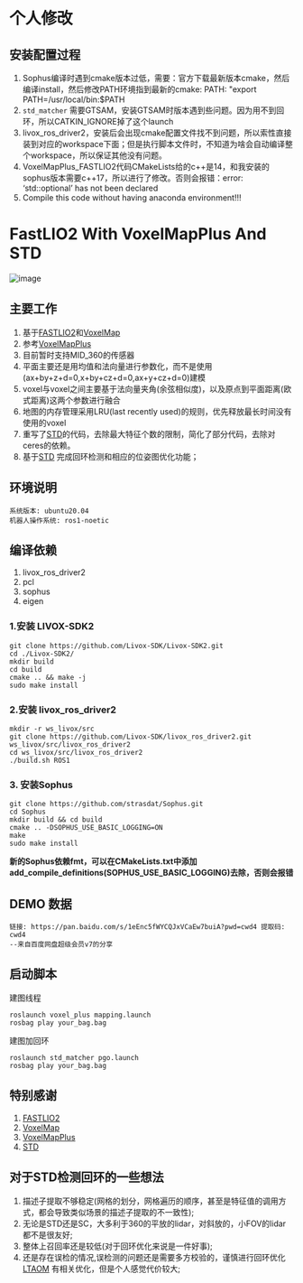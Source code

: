 # 个人修改

## 安装配置过程
1. Sophus编译时遇到cmake版本过低，需要：官方下载最新版本cmake，然后编译install，然后修改PATH环境指到最新的cmake: PATH: "export PATH=/usr/local/bin:$PATH  
2. `std_matcher` 需要GTSAM，安装GTSAM时版本遇到些问题。因为用不到回环，所以CATKIN_IGNORE掉了这个launch
3. livox_ros_driver2，安装后会出现cmake配置文件找不到问题，所以索性直接装到对应的workspace下面；但是执行脚本文件时，不知道为啥会自动编译整个workspace，所以保证其他没有问题。
4. VoxelMapPlus_FASTLIO2代码CMakeLists给的c++是14，和我安装的sophus版本需要c++17，所以进行了修改。否则会报错：error: ‘std::optional’ has not been declared
5. Compile this code without having anaconda environment!!!


# FastLIO2 With VoxelMapPlus And STD
![image](https://github.com/liangheming/VoxelMapPlus_FASTLIO2/blob/main/resources/demo.png)

## 主要工作
1. 基于[FASTLIO2](https://github.com/hku-mars/FAST_LIO)和[VoxelMap](https://github.com/hku-mars/VoxelMap)
2. 参考[VoxelMapPlus](https://github.com/uestc-icsp/VoxelMapPlus_Public)
3. 目前暂时支持MID_360的传感器
4. 平面主要还是用均值和法向量进行参数化，而不是使用(ax+by+z+d=0,x+by+cz+d=0,ax+y+cz+d=0)建模
5. voxel与voxel之间主要基于法向量夹角(余弦相似度)，以及原点到平面距离(欧式距离)这两个参数进行融合
6. 地图的内存管理采用LRU(last recently used)的规则，优先释放最长时间没有使用的voxel
7. 重写了[STD](https://github.com/hku-mars/STD)的代码，去除最大特征个数的限制，简化了部分代码，去除对ceres的依赖。
8. 基于[STD](https://github.com/hku-mars/STD) 完成回环检测和相应的位姿图优化功能；
## 环境说明
```text
系统版本: ubuntu20.04
机器人操作系统: ros1-noetic
```

## 编译依赖
1. livox_ros_driver2
2. pcl
3. sophus
4. eigen

### 1.安装 LIVOX-SDK2
```shell
git clone https://github.com/Livox-SDK/Livox-SDK2.git
cd ./Livox-SDK2/
mkdir build
cd build
cmake .. && make -j
sudo make install
```

### 2.安装 livox_ros_driver2
```shell
mkdir -r ws_livox/src
git clone https://github.com/Livox-SDK/livox_ros_driver2.git ws_livox/src/livox_ros_driver2
cd ws_livox/src/livox_ros_driver2
./build.sh ROS1
```

### 3. 安装Sophus
```
git clone https://github.com/strasdat/Sophus.git
cd Sophus
mkdir build && cd build
cmake .. -DSOPHUS_USE_BASIC_LOGGING=ON
make
sudo make install
```
**新的Sophus依赖fmt，可以在CMakeLists.txt中添加add_compile_definitions(SOPHUS_USE_BASIC_LOGGING)去除，否则会报错**

## DEMO 数据
```text
链接: https://pan.baidu.com/s/1eEnc5fWYCQJxVCaEw7buiA?pwd=cwd4 提取码: cwd4 
--来自百度网盘超级会员v7的分享
```

## 启动脚本
建图线程
```shell
roslaunch voxel_plus mapping.launch
rosbag play your_bag.bag
```
建图加回环
```
roslaunch std_matcher pgo.launch
rosbag play your_bag.bag
```
## 特别感谢
1. [FASTLIO2](https://github.com/hku-mars/FAST_LIO)
2. [VoxelMap](https://github.com/hku-mars/VoxelMap)
3. [VoxelMapPlus](https://github.com/uestc-icsp/VoxelMapPlus_Public)
4. [STD](https://github.com/hku-mars/STD)

## 对于STD检测回环的一些想法
1. 描述子提取不够稳定(网格的划分，网格遍历的顺序，甚至是特征值的调用方式，都会导致类似场景的描述子提取的不一致性);
2. 无论是STD还是SC，大多利于360的平放的lidar，对斜放的，小FOV的lidar都不是很友好;
3. 整体上召回率还是较低(对于回环优化来说是一件好事);
4. 还是存在误检的情况,误检测的问题还是需要多方校验的，谨慎进行回环优化[LTAOM](https://github.com/hku-mars/LTAOM) 有相关优化，但是个人感觉代价较大;
